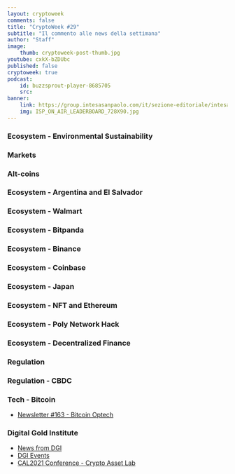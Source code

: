 ```yaml
---
layout: cryptoweek
comments: false
title: "CryptoWeek #29"
subtitle: "Il commento alle news della settimana" 
author: "Staff"
image:
    thumb: cryptoweek-post-thumb.jpg
youtube: cxkX-bZDUbc
published: false
cryptoweek: true
podcast:
    id: buzzsprout-player-8685705
    src: 
banner:
    link: https://group.intesasanpaolo.com/it/sezione-editoriale/intesa-sanpaolo-on-air?utm_campaign=GoldInstitute&utm_source=GoldInstitute&utm_medium=Banner_CPM&utm_content=DisplayAwareness&utm_term=GoldInstitute_Banner_CPM_GoldInstitute_
    img: ISP_ON_AIR_LEADERBOARD_728X90.jpg
---
```



### Ecosystem - Environmental Sustainability

### Markets

### Alt-coins

### Ecosystem - Argentina and El Salvador

### Ecosystem - Walmart

### Ecosystem - Bitpanda

### Ecosystem - Binance

### Ecosystem - Coinbase

### Ecosystem - Japan

### Ecosystem - NFT and Ethereum

### Ecosystem - Poly Network Hack

### Ecosystem - Decentralized Finance

### Regulation

### Regulation - CBDC

### Tech - Bitcoin

- [Newsletter #163 - Bitcoin Optech](https://bitcoinops.org/en/newsletters/2021/08/25/)

### Digital Gold Institute

- [News from DGI](https://dgi.io/news/)
- [DGI Events](https://dgi.io/events/)
- [CAL2021 Conference - Crypto Asset Lab](https://cryptoassetlab.diseade.unimib.it/calconf/)
